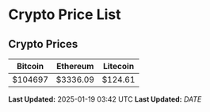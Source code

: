 # Crypto Price List

## Crypto Prices
| Bitcoin | Ethereum | Litecoin |
| ------- | -------- | -------- |
| $104697 | $3336.09 | $124.61 |
**Last Updated:** 2025-01-19 03:42 UTC
**Last Updated:** $DATE$
